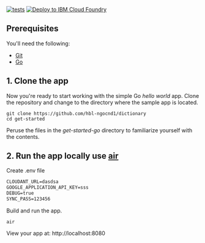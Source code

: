 [![tests](https://github.com/hbl-ngocnd1/dictionary/actions/workflows/tests.yml/badge.svg)](https://github.com/hbl-ngocnd1/dictionary/actions/workflows/tests.yml)
[![Deploy to IBM Cloud Foundry](https://github.com/hbl-ngocnd1/dictionary/actions/workflows/dev.yml/badge.svg)](https://github.com/hbl-ngocnd1/dictionary/actions/workflows/dev.yml)
## Prerequisites

You'll need the following:
* [Git](https://git-scm.com/downloads)
* [Go](https://golang.org/dl/)

## 1. Clone the app

Now you're ready to start working with the simple Go *hello world* app. Clone the repository and change to the directory where the sample app is located.
  ```
git clone https://github.com/hbl-ngocnd1/dictionary
cd get-started
  ```

Peruse the files in the *get-started-go* directory to familiarize yourself with the contents.

## 2. Run the app locally use [air](https://github.com/cosmtrek/air)
Create .env file
```cmd
CLOUDANT_URL=dasdsa
GOOGLE_APPLICATION_API_KEY=sss
DEBUG=true
SYNC_PASS=123456
```
Build and run the app.
  ```
air
  ```

View your app at: http://localhost:8080